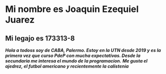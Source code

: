 # Mi nombre es Joaquin Ezequiel Juarez

## Mi legajo es 173313-8

***Hola a todoss soy de CABA, Palermo. Estoy en la UTN desde 2019 y es la primera vez que curso PdeP con mucha expectativas. Desde la secundaria me interesa el mundo de la programacion.***
***Me gusta el ajedrez, el futbol americano y recientemente la calistenia***

